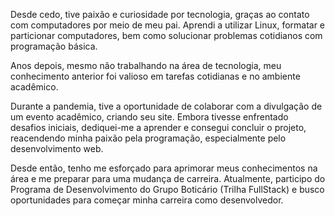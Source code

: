 Desde cedo, tive paixão e curiosidade por tecnologia, graças ao contato com computadores por meio de meu pai. Aprendi a utilizar Linux, formatar e particionar computadores, bem como solucionar problemas cotidianos com programação básica.

Anos depois, mesmo não trabalhando na área de tecnologia, meu conhecimento anterior foi valioso em tarefas cotidianas e no ambiente acadêmico.

Durante a pandemia, tive a oportunidade de colaborar com a divulgação de um evento acadêmico, criando seu site. Embora tivesse enfrentado desafios iniciais, dediquei-me a aprender e consegui concluir o projeto, reacendendo minha paixão pela programação, especialmente pelo desenvolvimento web.

Desde então, tenho me esforçado para aprimorar meus conhecimentos na área e me preparar para uma mudança de carreira. Atualmente, participo do Programa de Desenvolvimento do Grupo Boticário (Trilha FullStack) e busco oportunidades para começar minha carreira como desenvolvedor.
